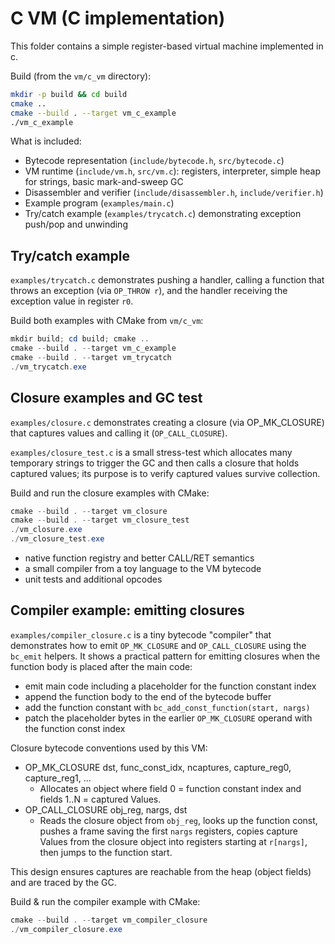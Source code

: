 # C VM (C implementation)

This folder contains a simple register-based virtual machine implemented in c.

Build (from the `vm/c_vm` directory):

```sh
mkdir -p build && cd build
cmake ..
cmake --build . --target vm_c_example
./vm_c_example
```

What is included:
- Bytecode representation (`include/bytecode.h`, `src/bytecode.c`)
- VM runtime (`include/vm.h`, `src/vm.c`): registers, interpreter, simple heap for strings, basic mark-and-sweep GC
- Disassembler and verifier (`include/disassembler.h`, `include/verifier.h`)
- Example program (`examples/main.c`)
- Try/catch example (`examples/trycatch.c`) demonstrating exception push/pop and unwinding
 
Try/catch example
-----------------

`examples/trycatch.c` demonstrates pushing a handler, calling a function that throws an exception (via `OP_THROW r`), and the handler receiving the exception value in register `r0`.

Build both examples with CMake from `vm/c_vm`:

```powershell
mkdir build; cd build; cmake ..
cmake --build . --target vm_c_example
cmake --build . --target vm_trycatch
./vm_trycatch.exe
```
Closure examples and GC test
---------------------------

`examples/closure.c` demonstrates creating a closure (via OP_MK_CLOSURE) that captures values and calling it (`OP_CALL_CLOSURE`).

`examples/closure_test.c` is a small stress-test which allocates many temporary strings to trigger the GC and then calls a closure that holds captured values; its purpose is to verify captured values survive collection.

Build and run the closure examples with CMake:

```powershell
cmake --build . --target vm_closure
cmake --build . --target vm_closure_test
./vm_closure.exe
./vm_closure_test.exe
```
- native function registry and better CALL/RET semantics
- a small compiler from a toy language to the VM bytecode
- unit tests and additional opcodes

Compiler example: emitting closures
----------------------------------

`examples/compiler_closure.c` is a tiny bytecode "compiler" that demonstrates how to emit
`OP_MK_CLOSURE` and `OP_CALL_CLOSURE` using the `bc_emit` helpers. It shows a practical
pattern for emitting closures when the function body is placed after the main code:

- emit main code including a placeholder for the function constant index
- append the function body to the end of the bytecode buffer
- add the function constant with `bc_add_const_function(start, nargs)`
- patch the placeholder bytes in the earlier `OP_MK_CLOSURE` operand with the function const index

Closure bytecode conventions used by this VM:
- OP_MK_CLOSURE dst, func_const_idx, ncaptures, capture_reg0, capture_reg1, ...
	- Allocates an object where field 0 = function constant index and fields 1..N = captured Values.
- OP_CALL_CLOSURE obj_reg, nargs, dst
	- Reads the closure object from `obj_reg`, looks up the function const, pushes a frame saving
		the first `nargs` registers, copies capture Values from the closure object into registers
		starting at `r[nargs]`, then jumps to the function start.

This design ensures captures are reachable from the heap (object fields) and are traced by the GC.

Build & run the compiler example with CMake:

```powershell
cmake --build . --target vm_compiler_closure
./vm_compiler_closure.exe
```

